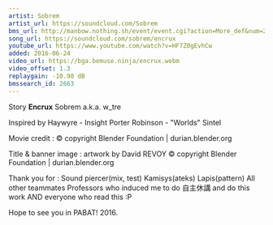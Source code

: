 ```yaml
---
artist: Sobrem
artist_url: https://soundcloud.com/Sobrem
bms_url: http://manbow.nothing.sh/event/event.cgi?action=More_def&num=297&event=104
song_url: https://soundcloud.com/sobrem/encrux
youtube_url: https://www.youtube.com/watch?v=HF7Z0gEvhCw
added: 2016-06-24
video_url: https://bga.bemuse.ninja/encrux.webm
video_offset: 1.3
replaygain: -10.98 dB
bmssearch_id: 2663
---
```


Story
__Encrux__
Sobrem a.k.a. w_tre

Inspired by
Haywyre - Insight
Porter Robinson - "Worlds"
Sintel

Movie credit :
© copyright Blender Foundation | durian.blender.org

Title & banner image : artwork by David REVOY
© copyright Blender Foundation | durian.blender.org

Thank you for :
Sound piercer(mix, test)
Kamisys(ateks)
Lapis(pattern)
All other teammates
Professors who induced me to do 自主休講 and do this work
AND everyone who read this :P

Hope to see you in PABAT! 2016.
